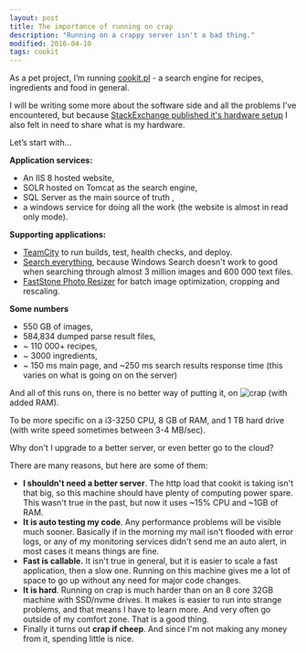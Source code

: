 ```yaml
---
layout: post
title: The importance of running on crap
description: "Running on a crappy server isn't a bad thing."
modified: 2016-04-10
tags: cookit  
---
```



As a pet project, I’m running [cookit.pl](http://cookit.pl "cookit.pl") - a search engine for recipes, ingredients and food in general. 

I will be writing some more about the software side and all the problems I've encountered, but because [StackExchange published it's hardware setup](http://nickcraver.com/blog/2016/02/17/stack-overflow-the-architecture-2016-edition/) I also felt in need to share what is my hardware.

Let’s start with…

**Application services:**

- An IIS 8 hosted website,
- SOLR hosted on Tomcat as the search engine,
- SQL Server as the main source of truth ,
- a windows service for doing all the work (the website is almost in read only mode).

**Supporting applications:**

- [TeamCity](https://www.jetbrains.com/teamcity/) to run builds, test, health checks, and deploy.
- [Search everything](https://www.voidtools.com/), because Windows Search doesn't work to good when searching through almost 3 million images and 600 000 text files.
- [FastStone Photo Resizer](http://www.faststone.org/FSResizerDetail.htm) for batch image optimization, cropping and rescaling. 

**Some numbers**

- 550 GB of images,
- 584,834 dumped parse result files,
- ~ 110 000+ recipes,
- ~ 3000 ingredients,
- ~ 150 ms main page, and ~250 ms search results response time (this varies on what is going on on the server)

And all of this runs on, there is no better way of putting it, on
![crap](https://cdn0.iconfinder.com/data/icons/pixelo/32/poo.png) (with added RAM).

To be more specific on a i3-3250 CPU, 8 GB of RAM, and 1 TB hard drive (with write speed sometimes between 3-4 MB/sec).

Why don't I upgrade to a better server, or even better go to the cloud?

There are many reasons, but here are some of them:

- **I shouldn't need a better server**. The http load that cookit is taking isn't that big, so this machine should have plenty of computing power spare. This wasn't true in the past, but now it uses ~15% CPU and ~1GB of RAM.
- **It is auto testing my code**. Any performance problems will be visible much sooner. Basically if in the morning my mail isn't flooded with error logs, or any of my monitoring services didn't send me an auto alert, in most cases it means things are fine.
- **Fast is callable.** It isn't true in general, but it is easier to scale a fast application, then a slow one. Running on this machine gives me a lot of space to go up without any need for major code changes.
- **It is hard**. Running on crap is much harder than on an 8 core 32GB machine with SSD/nvme drives. It makes is easier to run into strange problems, and that means I have to learn more. And very often go outside of my comfort zone. That is a good thing.  
- Finally it turns out **crap if cheep**. And since I'm not making any money from it, spending little is nice.

